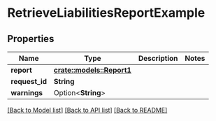 # RetrieveLiabilitiesReportExample

## Properties

Name | Type | Description | Notes
------------ | ------------- | ------------- | -------------
**report** | [**crate::models::Report1**](Report1.md) |  | 
**request_id** | **String** |  | 
**warnings** | Option<**String**> |  | 

[[Back to Model list]](../README.md#documentation-for-models) [[Back to API list]](../README.md#documentation-for-api-endpoints) [[Back to README]](../README.md)


